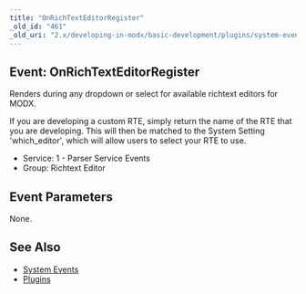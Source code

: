 ```yaml
---
title: "OnRichTextEditorRegister"
_old_id: "461"
_old_uri: "2.x/developing-in-modx/basic-development/plugins/system-events/onrichtexteditorregister"
---
```


## Event: OnRichTextEditorRegister

Renders during any dropdown or select for available richtext editors for MODX.

If you are developing a custom RTE, simply return the name of the RTE that you are developing. This will then be matched to the System Setting 'which\_editor', which will allow users to select your RTE to use.

- Service: 1 - Parser Service Events
- Group: Richtext Editor

## Event Parameters

None.

## See Also

- [System Events](extending-modx/plugins/system-events "System Events")
- [Plugins](extending-modx/plugins "Plugins")

